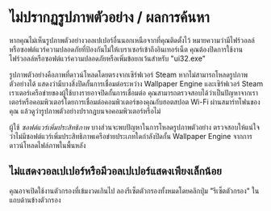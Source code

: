 # ไม่ปรากฏรูปภาพตัวอย่าง / ผลการค้นหา

หากคุณไม่เห็นรูปภาพตัวอย่างวอลเปเปอร์อื่นนอกเหนือจากที่คุณติดตั้งไว้ หมายความว่ามีไฟร์วอลล์หรือซอฟต์แวร์ความปลอดภัยที่ป้องกันไม่ให้เบราเซอร์เข้าถึงอินเทอร์เน็ต คุณต้องปิดการใช้งานไฟร์วอลล์หรือซอฟต์แวร์ความปลอดภัยหรือเพิ่มข้อยกเว้นสำหรับ "ui32.exe"

รูปภาพตัวอย่างคือภาพที่ดาวน์โหลดโดยตรงจากเซิร์ฟเวอร์ Steam หากไม่สามารถโหลดรูปภาพตัวอย่างได้ แสดงว่ามีบางสิ่งปิดกั้นการเชื่อมต่อระหว่าง Wallpaper Engine และเซิร์ฟเวอร์ Steam เราเตอร์เครือข่ายของผู้ใช้บางรายอาจปิดกั้นการเชื่อมต่อ คุณสามารถตรวจสอบได้ว่าเป็นปัญหาจากเราเตอร์หรือคอมพิวเตอร์โดยการเชื่อมต่อคอมพิวเตอร์ของคุณกับฮอตสปอต Wi-Fi ผ่านสมาร์ทโฟนของคุณ แล้วดูว่ารูปภาพตัวอย่างปรากฏบนจอคอมพิวเตอร์หรือไม่

ผู้ใช้ *ซอฟต์แวร์เพิ่มประสิทธิภาพ* บางส่วนจะพบปัญหาในการโหลดรูปภาพตัวอย่าง ตรวจสอบให้แน่ใจว่าไม่มีซอฟต์แวร์เพิ่มประสิทธิภาพเครือข่ายประเภทใดกำลังปิดกั้น Wallpaper Engine จากการดาวน์โหลดไฟล์ภาพในพื้นหลัง

## ไม่แสดงวอลเปเปอร์หรือมีวอลเปเปอร์แสดงเพียงเล็กน้อย

คุณอาจเปิดใช้งานตัวกรองที่เข้มงวดเกินไป ลองรีเซ็ตตัวกรองทั้งหมดโดยคลิกปุ่ม "รีเซ็ตตัวกรอง" ในแถบด้านข้างตัวกรอง